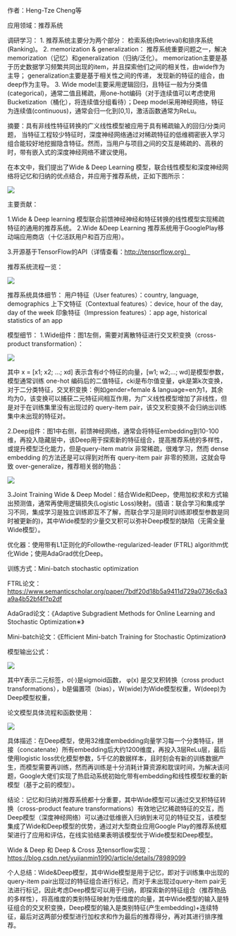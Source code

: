 作者：Heng-Tze Cheng等

应用领域：推荐系统

调研学习：
	1. 推荐系统主要分为两个部分：
	检索系统(Retrieval)和排序系统(Ranking)。
	2. memorization & generalization：
	推荐系统重要问题之一，解决memorization（记忆）和generalization（归纳/泛化）。
	memorization主要是基于历史数据学习频繁共同出现的item，并且探索他们之间的相关性，由wide作为主导；
	generalization主要是基于相关性之间的传递， 发现新的特征的组合，由deep作为主导。
	3. Wide model主要采用逻辑回归，且特征一般为分类值(categorical)，通常二值且稀疏，用one-hot编码（对于连续值可以考虑使用Bucketization（桶化），将连续值分组看待）；Deep model采用神经网络，特征为连续值(continuous)，通常会归一化到[0,1]，激活函数通常为ReLu。
	
摘要：具有非线性特征转换的广义线性模型被应用于具有稀疏输入的回归/分类问题， 当特征工程较少特征时，深度神经网络通过对稀疏特征的低维稠密嵌入学习组合能较好地挖掘隐含特征。然而，当用户与项目之间的交互是稀疏的、高秩的时，带有嵌入式的深度神经网络不建议使用。

在本文中，我们提出了Wide & Deep Learning 模型，联合线性模型和深度神经网络将记忆和归纳的优点结合，并应用于推荐系统，正如下图所示：

<img src="https://github.com/jm199504/Paper-Notes/blob/master/Wide%20%26%20Deep%20Learning%20for%20Recommender%20Systems/images/1.png">

主要贡献：

1.Wide & Deep learning 模型联合前馈神经神经和特征转换的线性模型实现稀疏特征的通用的推荐系统。
 2.Wide  &Deep Learning 推荐系统用于GooglePlay移动端应用商店（十亿活跃用户和百万应用）。

3.开源基于TensorFlow的API（详情查看：http://tensorflow.org）

推荐系统流程一览：

<img src="https://github.com/jm199504/Paper-Notes/blob/master/Wide%20%26%20Deep%20Learning%20for%20Recommender%20Systems/images/2.png">

推荐系统具体细节：
用户特征（User features）：country, language, demographics
上下文特征（Contextual features）：device, hour of the day, day of the week
印象特征（Impression features）：app age, historical statistics of an app

模型细节：
1.Wide组件：图1左侧，需要对离散特征进行交叉积变换（cross-product transformation）：

<img src="https://github.com/jm199504/Paper-Notes/blob/master/Wide%20%26%20Deep%20Learning%20for%20Recommender%20Systems/images/3.png">


其中 x = [x1; x2; …; xd] 表示含有d个特征的向量，[w1; w2;…; wd]是模型参数，模型通常训练 one-hot 编码后的二值特征，cki是布尔值变量，φk是第k次变换，对于二分类特征，交叉积变换：例如gender=female & language=en为1，其余均为0，该变换可以捕获二元特征间相互作用，为广义线性模型增加了非线性，但是对于在训练集里没有出现过的 query-item pair，该交叉积变换不会归纳出训练集中未出现的特征对。

2.Deep组件：图1中右侧，前馈神经网络，通常会将特征embedding到10-100维，再投入隐藏层中，该Deep用于探索新的特征组合，提高推荐系统的多样性，或提升模型泛化能力，但是query-item matrix 非常稀疏，很难学习，然而 dense embedding 的方法还是可以得到对所有 query-item pair 非零的预测，这就会导致 over-generalize，推荐相关弱的物品：

<img src="https://github.com/jm199504/Paper-Notes/blob/master/Wide%20%26%20Deep%20Learning%20for%20Recommender%20Systems/images/4.png">

3.Joint Training Wide & Deep Model：结合Wide和Deep，使用加权求和方式输出预测值，通常再使用逻辑损失(Logistic Loss)映射。(插语：联合学习和集成学习不同，集成学习是独立训练即互不了解，而联合学习是同时训练即模型参数是同时被更新的)，其中Wide模型的少量交叉积可以弥补Deep模型的缺陷（无需全量Wide模型）。

优化器：使用带有L1正则化的Followthe-regularized-leader (FTRL) algorithm优化Wide；使用AdaGrad优化Deep。

训练方式：Mini-batch stochastic optimization

FTRL论文：https://www.semanticscholar.org/paper/7bdf20d18b5a9411d729a0736c6a3a9a4b52bf4f?p2df

AdaGrad论文：《Adaptive Subgradient Methods for Online Learning and Stochastic Optimization∗》

Mini-batch论文：《Efficient Mini-batch Training for Stochastic Optimization》

模型输出公式：

<img src="https://github.com/jm199504/Paper-Notes/blob/master/Wide%20%26%20Deep%20Learning%20for%20Recommender%20Systems/images/5.png">

其中Y表示二元标签，σ(·)是sigmoid函数， φ(x) 是交叉积转换（cross product transformations），b是偏置项（bias），W(wide)为Wide模型权重，W(deep)为Deep模型权重，

论文模型具体流程和函数使用：

<img src="https://github.com/jm199504/Paper-Notes/blob/master/Wide%20%26%20Deep%20Learning%20for%20Recommender%20Systems/images/6.png">

具体描述：在Deep模型，使用32维度embedding向量学习每一个分类特征，拼接（concatenate）所有embedding后大约1200维度，再投入3层ReLu层，最后使用logistic loss优化模型参数，5千亿的数据样本，且时刻会有新的训练数据产生，而模型需要再训练，然而再训练是十分消耗计算资源和耽误时间，为解决该问题，Google大佬们实现了热启动系统初始化带有embedding和线性模型权重的新模型（基于之前的模型）。

结论：记忆和归纳对推荐系统都十分重要，其中Wide模型可以通过交叉积特征转换（cross-product feature transformations）有效地记忆稀疏特征的交互，而Deep模型（深度神经网络）可以通过低维嵌入归纳到未可见的特征交互，该模型集成了Wide和Deep模型的优势，通过对大型商业应用Google Play的推荐系统框架进行了应用和评估，在线实验结果表明该模型优于Wide模型和Deep模型。

Wide & Deep 和 Deep & Cross 及tensorflow实现：https://blog.csdn.net/yujianmin1990/article/details/78989099

个人总结：Wide&Deep模型，其中Wide模型是用于记忆，即对于训练集中出现的query-item pair出现过的特征组合进行标记，而对于未出现过query-item pair无法进行标记，因此考虑Deep模型可以用于归纳，即探索新的特征组合（推荐物品的多样性），将高维度的类别特征映射为低维度的向量，其中Wide模型的输入是特征组合的交叉积变换，Deep模型的输入是类别特征(产生embedding)+连续特征，最后对这两部分模型进行加权求和作为最后的推荐得分，再对其进行排序推荐。
